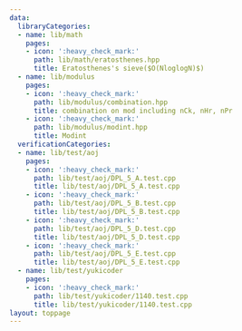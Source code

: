 ```yaml
---
data:
  libraryCategories:
  - name: lib/math
    pages:
    - icon: ':heavy_check_mark:'
      path: lib/math/eratosthenes.hpp
      title: Eratosthenes's sieve($O(NloglogN)$)
  - name: lib/modulus
    pages:
    - icon: ':heavy_check_mark:'
      path: lib/modulus/combination.hpp
      title: combination on mod including nCk, nHr, nPr
    - icon: ':heavy_check_mark:'
      path: lib/modulus/modint.hpp
      title: Modint
  verificationCategories:
  - name: lib/test/aoj
    pages:
    - icon: ':heavy_check_mark:'
      path: lib/test/aoj/DPL_5_A.test.cpp
      title: lib/test/aoj/DPL_5_A.test.cpp
    - icon: ':heavy_check_mark:'
      path: lib/test/aoj/DPL_5_B.test.cpp
      title: lib/test/aoj/DPL_5_B.test.cpp
    - icon: ':heavy_check_mark:'
      path: lib/test/aoj/DPL_5_D.test.cpp
      title: lib/test/aoj/DPL_5_D.test.cpp
    - icon: ':heavy_check_mark:'
      path: lib/test/aoj/DPL_5_E.test.cpp
      title: lib/test/aoj/DPL_5_E.test.cpp
  - name: lib/test/yukicoder
    pages:
    - icon: ':heavy_check_mark:'
      path: lib/test/yukicoder/1140.test.cpp
      title: lib/test/yukicoder/1140.test.cpp
layout: toppage
---
```

